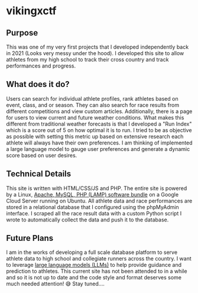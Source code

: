 # vikingxctf

## Purpose
This was one of my very first projects that I developed independently back in 2021 (Looks very messy under the hood). I developed this site to allow athletes from my high school to track their cross country and track performances and progress. 
## What does it do?
Users can search for individual athlete profiles, rank athletes based on event, class, and or season. They can also search for race results from different competitions and view custom articles. Additionally, there is a page for users to view current and future weather conditions. What makes this different from traditional weather forecasts is that I developed a "Run Index" which is a score out of 5 on how optimal it is to run. I tried to be as objective as possible with setting this metric up based on extensive research each athlete will always have their own preferences. I am thinking of implemented a large language model to gauge user preferences and generate a dynamic score based on user desires. 

## Technical Details
This site is written with HTML/CSS/JS and PHP. The entire site is powered by a Linux, [Apache, MySQL, PHP (LAMP) software bundle](https://en.wikipedia.org/wiki/LAMP_(software_bundle)) on a Google Cloud Server running on Ubuntu. All athlete data and race performances are stored in a relational database that I configured using the phpMyAdmin interface. I scraped all the race result data with a custom Python script I wrote to automatically collect the data and push it to the database.

## Future Plans
I am in the works of developing a full scale database platform to serve athlete data to high school and collegiate runners across the country. I want to leverage [large language models (LLMs)](https://en.wikipedia.org/wiki/Large_language_model) to help provide guidance and prediction to athletes. This current site has not been attended to in a while and so it is not up to date and the code style and format deserves some much needed attention! 😅 Stay tuned....
